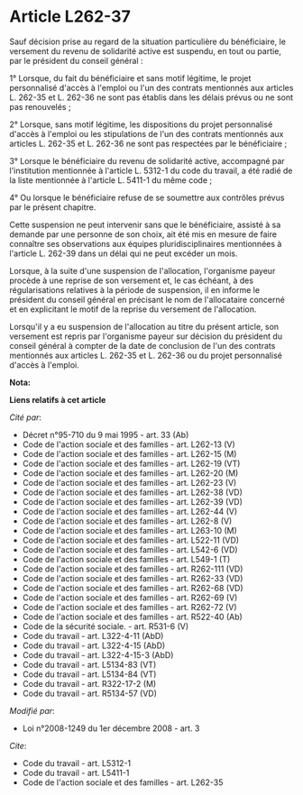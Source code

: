# Article L262-37

Sauf décision prise au regard de la situation particulière du bénéficiaire, le versement du revenu de solidarité active est
suspendu, en tout ou partie, par le président du conseil général : 

1° Lorsque, du fait du bénéficiaire et sans motif légitime, le projet personnalisé d'accès à l'emploi ou l'un des contrats
mentionnés aux articles L. 262-35 et L. 262-36 ne sont pas établis dans les délais prévus ou ne sont pas renouvelés ; 

2° Lorsque, sans motif légitime, les dispositions du projet personnalisé d'accès à l'emploi ou les stipulations de l'un des
contrats mentionnés aux articles L. 262-35 et L. 262-36 ne sont pas respectées par le bénéficiaire ; 

3° Lorsque le bénéficiaire du revenu de solidarité active, accompagné par l'institution mentionnée à l'article L. 5312-1 du
code du travail, a été radié de la liste mentionnée à l'article L. 5411-1 du même code ; 

4° Ou lorsque le bénéficiaire refuse de se soumettre aux contrôles prévus par le présent chapitre. 

Cette suspension ne peut intervenir sans que le bénéficiaire, assisté à sa demande par une personne de son choix, ait été mis
en mesure de faire connaître ses observations aux équipes pluridisciplinaires mentionnées à l'article L. 262-39 dans un délai
qui ne peut excéder un mois. 

Lorsque, à la suite d'une suspension de l'allocation, l'organisme payeur procède à une reprise de son versement et, le cas
échéant, à des régularisations relatives à la période de suspension, il en informe le président du conseil général en
précisant le nom de l'allocataire concerné et en explicitant le motif de la reprise du versement de l'allocation. 

Lorsqu'il y a eu suspension de l'allocation au titre du présent article, son versement est repris par l'organisme payeur sur
décision du président du conseil général à compter de la date de conclusion de l'un des contrats mentionnés aux articles L.
262-35 et L. 262-36 ou du projet personnalisé d'accès à l'emploi.

**Nota:**



**Liens relatifs à cet article**

_Cité par_:

  - Décret n°95-710 du 9 mai 1995 - art. 33 (Ab)
  - Code de l'action sociale et des familles - art. L262-13 (V)
  - Code de l'action sociale et des familles - art. L262-15 (M)
  - Code de l'action sociale et des familles - art. L262-19 (VT)
  - Code de l'action sociale et des familles - art. L262-20 (M)
  - Code de l'action sociale et des familles - art. L262-23 (V)
  - Code de l'action sociale et des familles - art. L262-38 (VD)
  - Code de l'action sociale et des familles - art. L262-39 (VD)
  - Code de l'action sociale et des familles - art. L262-44 (V)
  - Code de l'action sociale et des familles - art. L262-8 (V)
  - Code de l'action sociale et des familles - art. L263-10 (M)
  - Code de l'action sociale et des familles - art. L522-11 (VD)
  - Code de l'action sociale et des familles - art. L542-6 (VD)
  - Code de l'action sociale et des familles - art. L549-1 (T)
  - Code de l'action sociale et des familles - art. R262-111 (VD)
  - Code de l'action sociale et des familles - art. R262-33 (VD)
  - Code de l'action sociale et des familles - art. R262-68 (VD)
  - Code de l'action sociale et des familles - art. R262-69 (V)
  - Code de l'action sociale et des familles - art. R262-72 (V)
  - Code de l'action sociale et des familles - art. R522-40 (Ab)
  - Code de la sécurité sociale. - art. R531-6 (V)
  - Code du travail - art. L322-4-11 (AbD)
  - Code du travail - art. L322-4-15 (AbD)
  - Code du travail - art. L322-4-15-3 (AbD)
  - Code du travail - art. L5134-83 (VT)
  - Code du travail - art. L5134-84 (VT)
  - Code du travail - art. R322-17-2 (M)
  - Code du travail - art. R5134-57 (VD)

_Modifié par_:

  - Loi n°2008-1249 du 1er décembre 2008 - art. 3

_Cite_:

  - Code du travail - art. L5312-1
  - Code du travail - art. L5411-1
  - Code de l'action sociale et des familles - art. L262-35
